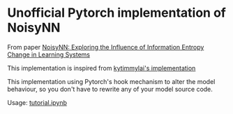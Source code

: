 # Unofficial Pytorch implementation of NoisyNN

From paper [NoisyNN: Exploring the Influence of Information Entropy Change in Learning Systems](https://arxiv.org/abs/2309.10625v2)

This implementation is inspired from [kytimmylai's implementation](https://github.com/kytimmylai/NoisyNN-PyTorch/tree/main)

This implementation using Pytorch's hook mechanism to alter the model behaviour, so you don't have to rewrite any of your model source code. 

Usage: [tutorial.ipynb](https://github.com/minh-nguyenhoang/torch-NoisyNN/blob/main/tutorial.ipynb)
